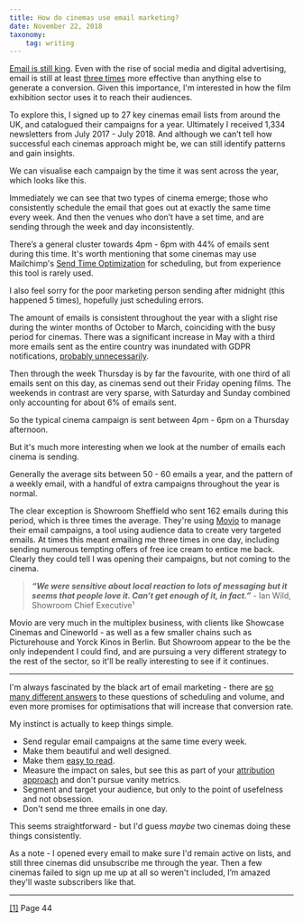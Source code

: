 ```yaml
---
title: How do cinemas use email marketing?
date: November 22, 2018
taxonomy:
    tag: writing
---
```

<script type="text/javascript" src="https://www.gstatic.com/charts/loader.js"></script>
<script type="text/javascript" src="/assets/charts/email-analysis.js"></script>

[Email is still king](https://www.google.co.uk/search?ei=x6jkW5boL-eRgAbd4IGQDQ&q=email+is+still+king&oq=email+is+still+king). Even with the rise of social media and digital advertising, email is still at least [three times](https://optinmonster.com/email-marketing-vs-social-media-performance-2016-2019-statistics/) more effective than anything else to generate a conversion.
Given this importance, I'm interested in how the film exhibition sector uses it to reach their audiences.

To explore this, I signed up to 27 key cinemas email lists from around the UK, and catalogued their campaigns for a year. Ultimately I received 1,334 newsletters from July 2017 - July 2018.
And although we can’t tell how successful each cinemas approach might be, we can still identify patterns and gain insights.

We can visualise each campaign by the time it was sent across the year, which looks like this.
<div id="scatter" class="chart"></div>

Immediately we can see that two types of cinema emerge; those who consistently schedule the email that goes out at exactly the same time every week. And then the venues who don’t have a set time, and are sending through the week and day inconsistently.

There’s a general cluster towards 4pm - 6pm with 44% of emails sent during this time. It's worth mentioning that some cinemas may use Mailchimp's [Send Time Optimization](https://mailchimp.com/help/use-send-time-optimization/) for scheduling, but from experience this tool is rarely used.

I also feel sorry for the poor marketing person sending after midnight (this happened 5 times), hopefully just scheduling errors.

<div id="calendar" class="chart"></div>

The amount of emails is consistent throughout the year with a slight rise during the winter months of October to March, coinciding with the busy period for cinemas. There was a significant increase in May with a third more emails sent as the entire country was inundated with GDPR notifications, [probably unnecessarily](https://www.theguardian.com/technology/2018/may/21/gdpr-emails-mostly-unnecessary-and-in-some-cases-illegal-say-experts).

Then through the week Thursday is by far the favourite, with one third of all emails sent on this day, as cinemas send out their Friday opening films. The weekends in contrast are very sparse, with Saturday and Sunday combined only accounting for about 6% of emails sent.

So the typical cinema campaign is sent between 4pm - 6pm on a Thursday afternoon.

But it's much more interesting when we look at the number of emails each cinema is sending.

<div id="bar_chart" class="chart"></div>

Generally the average sits between 50 - 60 emails a year, and the pattern of a weekly email, with a handful of extra campaigns throughout the year is normal.

The clear exception is Showroom Sheffield who sent 162 emails during this period, which is three times the average. They're using [Movio](https://movio.co/en/blog/showroom-cinema-interview-movio-cinema) to manage their email campaigns, a tool using audience data to create very targeted emails. At times this meant emailing me three times in one day, including sending numerous tempting offers of free ice cream to entice me back. Clearly they could tell I was opening their campaigns, but not coming to the cinema.

>***“We were sensitive about local reaction to lots of messaging but it seems that people love it. Can’t get enough of it, in fact.”*** - Ian Wild, Showroom Chief Executive¹

Movio are very much in the multiplex business, with clients like Showcase Cinemas and Cineworld - as well as a few smaller chains such as Picturehouse and Yorck Kinos in Berlin.
But Showroom appear to the be the only independent I could find, and are pursuing a very different strategy to the rest of the sector, so it'll be really interesting to see if it continues.

---

I'm always fascinated by the black art of email marketing - there are [so many different answers](https://www.google.co.uk/search?q=how+often+should+you+send+marketing+emails) to these questions of scheduling and volume, and even more promises for optimisations that will increase that conversion rate.

My instinct is actually to keep things simple.

* Send regular email campaigns at the same time every week.
* Make them beautiful and well designed.
* Make them [easy to read](https://rae.li/writing/easy-read-cinema-copy).
* Measure the impact on sales, but see this as part of your [attribution approach](https://support.google.com/analytics/answer/1662518?hl=en) and don't pursue vanity metrics.
* Segment and target your audience, but only to the point of usefelness and not obsession.
* Don't send me three emails in one day.

This seems straightforward - but I'd guess *maybe* two cinemas doing these things consistently.

As a note - I opened every email to make sure I'd remain active on lists, and still three cinemas did unsubscribe me through the year. Then a few cinemas failed to sign up me up at all so weren't included, I’m amazed they'll waste subscribers like that.

---

[[1]](https://filmresearch.org/resources/strategic-investment-in-the-future-of-film) Page 44
